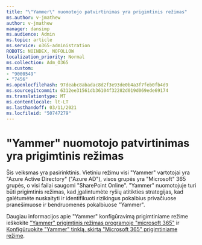```yaml
---
title: "\"Yammer\" nuomotojo patvirtinimas yra prigimtinis režimas"
ms.author: v-jmathew
author: v-jmathew
manager: dansimp
ms.audience: Admin
ms.topic: article
ms.service: o365-administration
ROBOTS: NOINDEX, NOFOLLOW
localization_priority: Normal
ms.collection: Adm_O365
ms.custom:
- "9000549"
- "7456"
ms.openlocfilehash: 97deabc8abadac8d2f3e93de0b4a3f7feb0fb4d9
ms.sourcegitcommit: 6312ee31561db36104f32282d019d069ede69174
ms.translationtype: MT
ms.contentlocale: lt-LT
ms.lasthandoff: 03/11/2021
ms.locfileid: "50747279"
---
```

# <a name="verify-your-yammer-tenant-is-in-native-mode"></a>"Yammer" nuomotojo patvirtinimas yra prigimtinis režimas

Šis veiksmas yra pasirinktinis. Vietiniu režimu visi "Yammer" vartotojai yra "Azure Active Directory" ("Azure AD"), visos grupės yra "Microsoft" 365 grupės, o visi failai saugomi "SharePoint Online". "Yammer" nuomotojuje turi būti prigimtinis režimas, kad įgalintumėte ryšių atitikties strategijas, kad galėtumėte nuskaityti ir identifikuoti rizikingus pokalbius privačiuose pranešimuose ir bendruomenės pokalbiuose "Yammer".  
  
Daugiau informacijos apie "Yammer" konfigūravimą prigimtiniame režime ieškokite ["Yammer" prigimtinis režimas programoje "microsoft 365"](https://go.microsoft.com/fwlink/?linkid=2129829) ir [Konfigūruokite "Yammer" tinklą, skirtą "Microsoft 365" prigimtiniame režime](https://go.microsoft.com/fwlink/?linkid=2129772).
